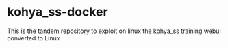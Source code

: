 # kohya_ss-docker
This is the tandem repository to exploit on linux the kohya_ss training webui converted to Linux
